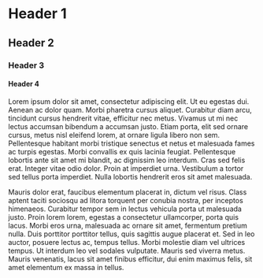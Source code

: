 # Header 1

## Header 2

### Header 3

#### Header 4

Lorem ipsum dolor sit amet, consectetur adipiscing elit. Ut eu egestas dui. Aenean ac dolor quam. Morbi pharetra cursus aliquet. Curabitur diam arcu, tincidunt cursus hendrerit vitae, efficitur nec metus. Vivamus ut mi nec lectus accumsan bibendum a accumsan justo. Etiam porta, elit sed ornare cursus, metus nisl eleifend lorem, at ornare ligula libero non sem. Pellentesque habitant morbi tristique senectus et netus et malesuada fames ac turpis egestas. Morbi convallis ex quis lacinia feugiat. Pellentesque lobortis ante sit amet mi blandit, ac dignissim leo interdum. Cras sed felis erat. Integer vitae odio dolor. Proin at imperdiet urna. Vestibulum a tortor sed tellus porta imperdiet. Nulla lobortis hendrerit eros sit amet malesuada.

Mauris dolor erat, faucibus elementum placerat in, dictum vel risus. Class aptent taciti sociosqu ad litora torquent per conubia nostra, per inceptos himenaeos. Curabitur tempor sem in lectus vehicula porta ut malesuada justo. Proin lorem lorem, egestas a consectetur ullamcorper, porta quis lacus. Morbi eros urna, malesuada ac ornare sit amet, fermentum pretium nulla. Duis porttitor porttitor tellus, quis sagittis augue placerat et. Sed in leo auctor, posuere lectus ac, tempus tellus. Morbi molestie diam vel ultrices tempus. Ut interdum leo vel sodales vulputate. Mauris sed viverra metus. Mauris venenatis, lacus sit amet finibus efficitur, dui enim maximus felis, sit amet elementum ex massa in tellus.
